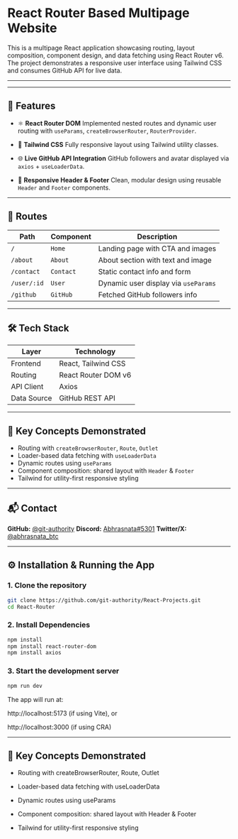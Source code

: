 # React Router Based Multipage Website

This is a multipage React application showcasing routing, layout composition, component design, and data fetching using React Router v6. The project demonstrates a responsive user interface using Tailwind CSS and consumes GitHub API for live data.

---


---

## 🚀 Features

- ⚛️ **React Router DOM**
  Implemented nested routes and dynamic user routing with `useParams`, `createBrowserRouter`, `RouterProvider`.

- 🎨 **Tailwind CSS**
  Fully responsive layout using Tailwind utility classes.

- 🌐 **Live GitHub API Integration**
  GitHub followers and avatar displayed via `axios` + `useLoaderData`.

- 📱 **Responsive Header & Footer**
  Clean, modular design using reusable `Header` and `Footer` components.

---

## 🔗 Routes

| Path           | Component     | Description                         |
|----------------|---------------|-------------------------------------|
| `/`            | `Home`        | Landing page with CTA and images    |
| `/about`       | `About`       | About section with text and image   |
| `/contact`     | `Contact`     | Static contact info and form        |
| `/user/:id`    | `User`        | Dynamic user display via `useParams`|
| `/github`      | `GitHub`      | Fetched GitHub followers info       |

---

## 🛠️ Tech Stack

| Layer      | Technology         |
|------------|--------------------|
| Frontend   | React, Tailwind CSS |
| Routing    | React Router DOM v6 |
| API Client | Axios               |
| Data Source| GitHub REST API     |

---


## 🧠 Key Concepts Demonstrated

- Routing with `createBrowserRouter`, `Route`, `Outlet`
- Loader-based data fetching with `useLoaderData`
- Dynamic routes using `useParams`
- Component composition: shared layout with `Header` & `Footer`
- Tailwind for utility-first responsive styling

---

## 📬 Contact

**GitHub:** [@git-authority](https://github.com/git-authority)
**Discord:** [Abhrasnata#5301](https://discord.com/users/Abhrasnata#5301)
**Twitter/X:** [@abhrasnata_btc](https://x.com/abhrasnata_btc)

---

## ⚙️ Installation & Running the App

### 1. Clone the repository

```bash
git clone https://github.com/git-authority/React-Projects.git
cd React-Router
```

### 2. Install Dependencies

```bash
npm install
npm install react-router-dom
npm install axios
```

### 3. Start the development server

```bash
npm run dev
```


The app will run at:

http://localhost:5173 (if using Vite), or

http://localhost:3000 (if using CRA)


---


## 🧠 Key Concepts Demonstrated

- Routing with createBrowserRouter, Route, Outlet

- Loader-based data fetching with useLoaderData

- Dynamic routes using useParams

- Component composition: shared layout with Header & Footer

- Tailwind for utility-first responsive styling